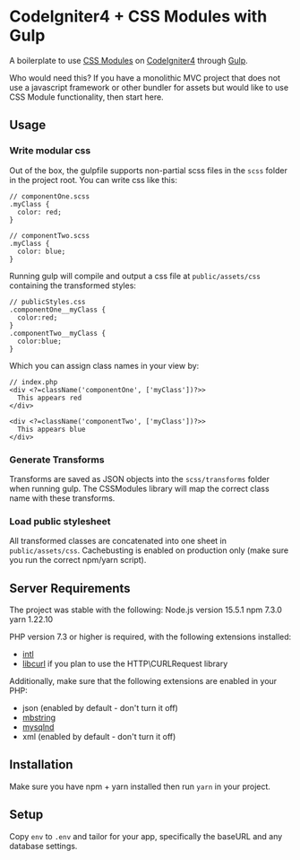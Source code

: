# CodeIgniter4 + CSS Modules with Gulp

A boilerplate to use [CSS Modules](https://github.com/css-modules/css-modules) on [CodeIgniter4](https://github.com/codeigniter4/CodeIgniter4) through [Gulp](https://gulpjs.com/).

Who would need this? If you have a monolithic MVC project that does not use a javascript framework or other bundler for assets but would like to use CSS Module functionality, then start  here.

## Usage

### Write modular css
Out of the box, the gulpfile supports non-partial scss files in the `scss` folder in the project root. You can write css like this:

```
// componentOne.scss
.myClass {
  color: red;
}
```
```
// componentTwo.scss
.myClass {
  color: blue;
}
```

Running gulp will compile and output a css file at `public/assets/css` containing the transformed styles:

```
// publicStyles.css
.componentOne__myClass {
  color:red;
}
.componentTwo__myClass {
  color:blue;
}
```

Which you can assign class names in your view by:

```
// index.php
<div <?=className('componentOne', ['myClass'])?>>
  This appears red
</div>

<div <?=className('componentTwo', ['myClass'])?>>
  This appears blue
</div>
```

### Generate Transforms

Transforms are saved as JSON objects into the `scss/transforms` folder when running gulp. The CSSModules library will map the correct class name with these transforms.

### Load public stylesheet

All transformed classes are concatenated into one sheet in `public/assets/css`. Cachebusting is enabled on production only (make sure you run the correct npm/yarn script).

## Server Requirements

The project was stable with the following:
Node.js version 15.5.1
npm 7.3.0
yarn 1.22.10

PHP version 7.3 or higher is required, with the following extensions installed:

- [intl](http://php.net/manual/en/intl.requirements.php)
- [libcurl](http://php.net/manual/en/curl.requirements.php) if you plan to use the HTTP\CURLRequest library

Additionally, make sure that the following extensions are enabled in your PHP:

- json (enabled by default - don't turn it off)
- [mbstring](http://php.net/manual/en/mbstring.installation.php)
- [mysqlnd](http://php.net/manual/en/mysqlnd.install.php)
- xml (enabled by default - don't turn it off)

## Installation 

Make sure you have npm + yarn installed then run `yarn` in your project.

## Setup

Copy `env` to `.env` and tailor for your app, specifically the baseURL
and any database settings.